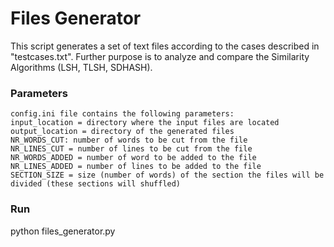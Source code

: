 # Files Generator
This script generates a set of text files according to the cases described in "testcases.txt".
Further purpose is to analyze and compare the Similarity Algorithms (LSH, TLSH, SDHASH).


### Parameters
```
config.ini file contains the following parameters:
input_location = directory where the input files are located
output_location = directory of the generated files
NR_WORDS_CUT: number of words to be cut from the file
NR_LINES_CUT = number of lines to be cut from the file
NR_WORDS_ADDED = number of word to be added to the file
NR_LINES_ADDED = number of lines to be added to the file
SECTION_SIZE = size (number of words) of the section the files will be divided (these sections will shuffled)
```

### Run

python files_generator.py

